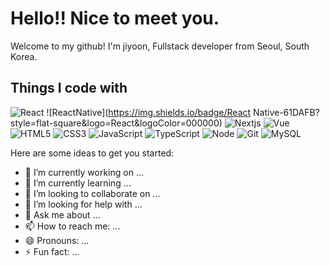 # Hello!! Nice to meet you.

Welcome to my github!
I'm jiyoon, Fullstack developer from Seoul, South Korea.

## Things I code with
![React](https://img.shields.io/badge/React-61DAFB?style=for-the-badge&logo=React&logoColor=000000)
![ReactNative](https://img.shields.io/badge/React Native-61DAFB?style=flat-square&logo=React&logoColor=000000)
![Nextjs](https://img.shields.io/badge/Next.js-000000?style=for-the-badge&logo=Next.js&logoColor=ffffff)
![Vue](https://img.shields.io/badge/Vue.js-4FC08D?style=for-the-badge&logo=Vue.js&logoColor=ffffff)
![HTML5](https://img.shields.io/badge/-HTML5-F05032?style=for-the-badge&logo=html5&logoColor=ffffff)
![CSS3](https://img.shields.io/badge/-CSS3-007ACC?style=for-the-badge&logo=css3)
![JavaScript](https://img.shields.io/badge/-JavaScript-%23F7DF1C?style=for-the-badge&logo=javascript&logoColor=000000&labelColor=%23FFCE5A)
![TypeScript](https://img.shields.io/badge/-TypeScript-007ACC?style=for-the-badge&logo=javascript&logoColor=white)
![Node](https://img.shields.io/badge/-Nodejs-007ACC?style=for-the-badge&logo=Node.js&logoColor=white)
![Git](https://img.shields.io/badge/-Git-F05032?style=for-the-badge&logo=git&logoColor=ffffff)
![MySQL](https://img.shields.io/badge/MySQL-4479A1?style=for-the-badge&logo=MySQL&logoColor=ffffff)

Here are some ideas to get you started:
- 🔭 I’m currently working on ...
- 🌱 I’m currently learning ...
- 👯 I’m looking to collaborate on ...
- 🤔 I’m looking for help with ...
- 💬 Ask me about ...
- 📫 How to reach me: ...
- 😄 Pronouns: ...
- ⚡ Fun fact: ...

